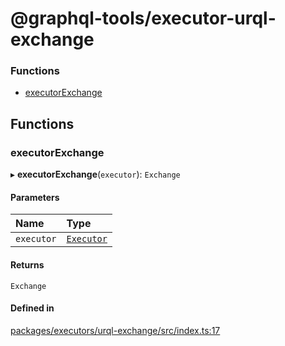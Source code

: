 # @graphql-tools/executor-urql-exchange

### Functions

- [executorExchange](executors_urql_exchange_src#executorexchange)

## Functions

### executorExchange

▸ **executorExchange**(`executor`): `Exchange`

#### Parameters

| Name       | Type                             |
| :--------- | :------------------------------- |
| `executor` | [`Executor`](utils_src#executor) |

#### Returns

`Exchange`

#### Defined in

[packages/executors/urql-exchange/src/index.ts:17](https://github.com/ardatan/graphql-tools/blob/master/packages/executors/urql-exchange/src/index.ts#L17)
